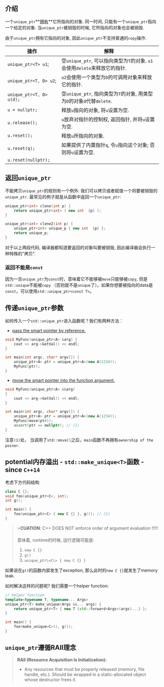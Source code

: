 ## 介绍

一个`unique_ptr`**<u>拥有</u>**它所指向的对象. 同一时间, 只能有一个`unique_ptr`指向一个给定的对象. 当`unique_ptr`被销毁的时候, 它所指向的对象也会被销毁.

由于`unique_ptr`拥有它指向的对象, 因此`unique_ptr`不支持普通的`copy`操作.

| 操作                     | 解释                                                         |
| ------------------------ | ------------------------------------------------------------ |
| `unique_ptr<T> u1`;      | 空`unique_ptr`, 可以指向类型为`T`的对象. `u1`会使用`delete`来释放它的指针. |
| `unique_ptr<T, D> u2`;   | `u2`会使用一个类型为`D`的可调用对象来释放它的指针.           |
| `unique_ptr<T, D> u(d);` | 空`unique_ptr`, 指向类型为`T`的对象, 用类型为`D`的对象`d`代替`delete`. |
| `u = nullptr;`           | 释放`u`指向的对象, 将`u`设置为空.                            |
| `u.release();`           | `u`放弃对指针的控制权, 返回指针, 并将`u`设置为空.            |
| `u.reset();`             | 释放`u`所指向的对象.                                         |
| `u.reset(q);`            | 如果提供了内置指针`q`, 令`u`指向这个对象; 否则将`u`设置为空. |
| `u.reset(nullptr);`      |                                                              |

## 返回`unique_ptr`

不能拷贝`unique_ptr`的规则有一个例外: 我们可以拷贝或者赋值一个将要被销毁的`unique_ptr`. 最常见的例子就是从函数中返回一个`unique_ptr`:

```cpp
unique_ptr<int> clone(int p) {
    return unique_ptr<int> ( new int  {p} );
}

unique_ptr<int> clone2(int p) {
	unique_ptr<int> unique_p { new int  {p} };
    return unique_p;
}
```

对于以上两段代码, 编译器都知道要返回的对象叫要被销毁, 因此编译器会执行一种特殊的"拷贝".

### 返回不能是`const`

因为一旦`unique_ptr`为`const`时，意味着它不能够被`move`只能够被`copy`,  但是`std::unique`不能被`copy` （否则就不是`unique`了）。如果你想要被指向的data是`const`，可以使用`std::unique_ptr<const T>`。

## 传递`unique_ptr`参数

如何传入一个`std::unique_ptr`进入函数呢？我们有两种方法：

* <u>pass the smart pointer by reference.</u>

```cpp
void MyFunc(unique_ptr<A> &arg) {
    cout << arg->GetVal() << endl;
}

int main(int argc, char* argv[]) {
    unique_ptr<A> ptr = unique_ptr<A>(new A(1234));
    MyFunc(ptr);
}
```

* <u>mvoe the smart pointer into the function argument.</u>

```cpp
void MyFunc(unique_ptr<A> &&arg)
{
    cout << arg->GetVal() << endl;
}

int main(int argc, char* argv[]) {
    unique_ptr<A> ptr = unique_ptr<A>(new A(1234));
    MyFunc(move(ptr));
    assert(ptr == nullptr); // (1)
}
```

注意`(1)`处， 当调用了`std::move()`之后，`main`函数不再拥有`ownership of the poiner`.

## potential内存溢出 - `std::make_unique<T>`函数 - since `C++14`

考虑下方代码结构

```cpp
class C {};
void foo(unique_ptr<C>, int);
int g();

int main() {
	foo(unique_ptr<C> { new C {} }, g()); // (1)
}
```

> ⭐**CUATION**: C++ DOES NOT enforce order of argument evaluation !!!!!
>
> 意味着, runtime的时候, 运行逻辑可能是:
>
> 1. `new C {}`
> 2. `g()`
> 3. `unique_ptr\<C\> { new C {} }`

如果说在`g()`的函数内部发生了exception, 那么此时的`new C {}`就发生了memory leak.

如何解决这样的问题呢? 我们需要一个helper function:

```cpp
// helper function
template<typename T, typename... Args>
unique_ptr<T> make_unique(Args &&... args) {
    return unique_ptr<T> { new T {std::forward<Args>(args)...} };
}

int main() {
	foo(make_unique<C>(), g());
}
```

## `unique_ptr`遵循RAII理念

> **RAII (Resource Acquisition Is Initialization):** 
>
> * Any resources that must be properly released (memory, file handle, etc.). Should be wrapped in a static-allocated object whose destructor frees it.